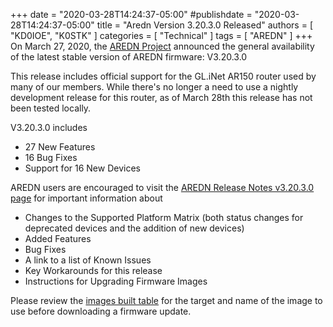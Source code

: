 +++
date = "2020-03-28T14:24:37-05:00"
#publishdate = "2020-03-28T14:24:37-05:00"
title = "Aredn Version 3.20.3.0 Released"
authors = [ "KD0IOE", "K0STK" ]
categories = [ "Technical" ]
tags = [ "AREDN" ]
+++
On March 27, 2020, the [AREDN Project](https://www.arednmesh.org/)
announced the general availability of the latest stable version of AREDN
firmware: V3.20.3.0

This release includes official support for the GL.iNet AR150 router used
by many of our members. While there's no longer a need to use a nightly
development release for this router, as of March 28th this release has not
been tested locally.

V3.20.3.0 includes

* 27 New Features
* 16 Bug Fixes
* Support for 16 New Devices

AREDN users are encouraged to visit the
[AREDN Release Notes v3.20.3.0 page](https://www.arednmesh.org/content/aredn-v32030-available)
for important information about 

* Changes to the Supported Platform Matrix (both status changes for deprecated devices and the addition of new devices)
* Added Features
* Bug Fixes
* A link to a list of Known Issues
* Key Workarounds for this release
* Instructions for Upgrading Firmware Images

Please review the [images built table]( https://github.com/aredn/aredn_ar71xx)
for the target and name of the image to use before downloading a
firmware update.

<!--more-->
